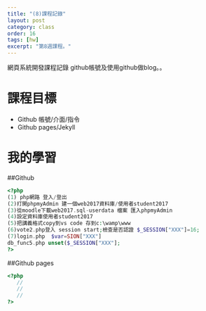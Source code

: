 ```yaml
---
title: "(8)課程記錄"
layout: post
category: class
order: 16
tags: [hw]
excerpt: "第8週課程。"
---
```

網頁系統開發課程記錄
github帳號及使用github做blog。。

# 課程目標
- Github 帳號/介面/指令
- Github pages/Jekyll

# 我的學習

##Github



```php
<?php
(1) php網路 登入/登出
(2)打開phpmyAdmin 建一個web2017資料庫/使用者student2017
(3)從moodle下載web2017.sql-userdata 檔案 匯入phpmyAdmin
(4)設定資料庫使用者student2017
(5)把講義格式copy到vs code 存到c:\wamp\www
(6)vote2.php登入 session start;檢查是否認證 $_SESSION["XXX"]=16;
(7)login.php  $var=SION["XXX"]
db_func5.php unset($_SESSION["XXX"];
?>
```
##Github pages

```php
<?php
   //
   //
   //
?>
```


[1]: https://github.com/        "GitHub"
[2]: https://pages.github.com/  "GitHub Pages"
[3]: https://jekyllrb.com/      "Jekyll"
[4]: http://markdown.tw         "Markdown文件"
[5]: http://dillinger.io/       "Dillinger"








